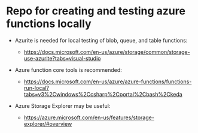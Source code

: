 ﻿# Repo for creating and testing azure functions locally

- Azurite is needed for local testing of blob, queue, and table functions:
  - https://docs.microsoft.com/en-us/azure/storage/common/storage-use-azurite?tabs=visual-studio
- Azure function core tools is recommended:
  - https://docs.microsoft.com/en-us/azure/azure-functions/functions-run-local?tabs=v3%2Cwindows%2Ccsharp%2Cportal%2Cbash%2Ckeda

- Azure Storage Explorer may be useful:
  - https://azure.microsoft.com/en-us/features/storage-explorer/#overview
